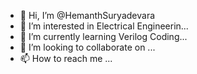- 👋 Hi, I’m @HemanthSuryadevara
- 👀 I’m interested in Electrical Engineerin...
- 🌱 I’m currently learning Verilog Coding...
- 💞️ I’m looking to collaborate on ...
- 📫 How to reach me ...

<!---
HemanthSuryadevara/HemanthSuryadevara is a ✨ special ✨ repository because its `README.md` (this file) appears on your GitHub profile.
You can click the Preview link to take a look at your changes.
--->
